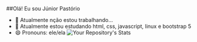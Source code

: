 ##Olá! Eu sou Júnior Pastório
- 🔭 Atualmente nção estou trabalhando...
- 🌱 Atualmente estou estudando html, css, javascript, linux e bootstrap 5
- 😄 Pronouns: ele/ela
![Your Repository's Stats](https://github-readme-stats.vercel.app/api?username=Your_GitHub_Username&show_icons=true)

